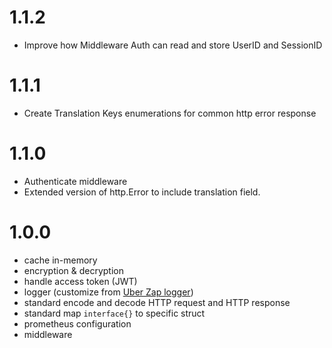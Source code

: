 # 1.1.2
- Improve how Middleware Auth can read and store UserID and SessionID

# 1.1.1
- Create Translation Keys enumerations for common http error response 
 
# 1.1.0 
- Authenticate middleware 
- Extended version of http.Error to include translation field.

# 1.0.0 
- cache in-memory
- encryption & decryption
- handle access token (JWT)
- logger (customize from [Uber Zap logger](https://github.com/uber-go/zap))
- standard encode and decode HTTP request and HTTP response
- standard map `interface{}` to specific struct 
- prometheus configuration
- middleware 